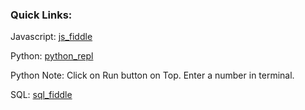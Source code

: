 ### Quick Links:

Javascript:
[js_fiddle](https://jsfiddle.net/fzjp49ay/)

Python:
[python_repl](https://repl.it/repls/FloralwhiteHoneydewCases#main.py)

Python Note: Click on Run button on Top. Enter a number in terminal.

SQL:
[sql_fiddle](http://sqlfiddle.com/#!9/5c2fda/1)